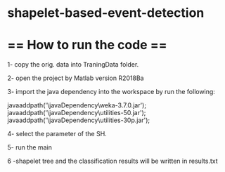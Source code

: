 # shapelet-based-event-detection

# == How to run the code ==
1- copy the orig. data into TraningData folder. 

2- open the project by Matlab version R2018Ba

3- import the java dependency into the workspace by run the following: 

javaaddpath('\javaDependency\weka-3.7.0.jar');
javaaddpath('\javaDependency\utilities-50.jar');
javaaddpath('\javaDependency\utilities-30p.jar');


4- select the parameter of the SH.

5- run the main 


6 -shapelet tree and the classification results will be written in results.txt
